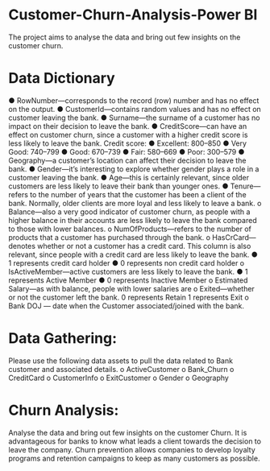 # Customer-Churn-Analysis-Power BI
The project aims to analyse the data and bring out few insights on the customer churn.

# Data Dictionary
● RowNumber—corresponds to the record (row) number and has no effect on the output.
● CustomerId—contains random values and has no effect on customer leaving the bank.
● Surname—the surname of a customer has no impact on their decision to leave the bank.
● CreditScore—can have an effect on customer churn, since a customer with a higher
credit score is less likely to leave the bank.
Credit score:
● Excellent: 800–850
● Very Good: 740–799
● Good: 670–739
● Fair: 580–669
● Poor: 300–579
● Geography—a customer’s location can affect their decision to leave the bank.
● Gender—it’s interesting to explore whether gender plays a role in a customer leaving
the bank.
● Age—this is certainly relevant, since older customers are less likely to leave their bank
than younger ones.
● Tenure—refers to the number of years that the customer has been a client of the bank.
Normally, older clients are more loyal and less likely to leave a bank.
o Balance—also a very good indicator of customer churn, as people with a
higher balance in their accounts are less likely to leave the bank compared to
those with lower balances.
o NumOfProducts—refers to the number of products that a customer has
purchased through the bank.
o HasCrCard—denotes whether or not a customer has a credit card. This
column is also relevant, since people with a credit card are less likely to leave
the bank.
● 1 represents credit card holder
● 0 represents non credit card holder
o IsActiveMember—active customers are less likely to leave the bank.
● 1 represents Active Member
● 0 represents Inactive Member
o Estimated Salary—as with balance, people with lower salaries are
o Exited—whether or not the customer left the bank.
0 represents Retain
1 represents Exit
o Bank DOJ — date when the Customer associated/joined with the bank.

# Data Gathering:
Please use the following data assets to pull the data related to Bank customer and associated
details.
o ActiveCustomer
o Bank_Churn
o CreditCard
o CustomerInfo
o ExitCustomer
o Gender
o Geography

# Churn Analysis:
Analyse the data and bring out few insights on the customer Churn.
It is advantageous for banks to know what leads a client towards the decision to leave the
company.
Churn prevention allows companies to develop loyalty programs and retention campaigns
to keep as many customers as possible.
